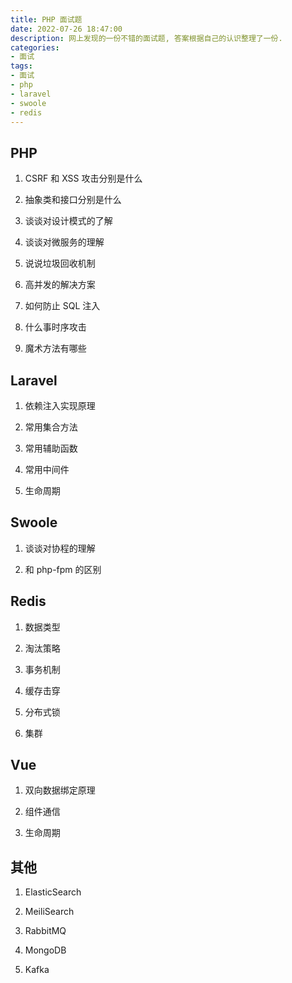 ```yaml
---
title: PHP 面试题
date: 2022-07-26 18:47:00
description: 网上发现的一份不错的面试题, 答案根据自己的认识整理了一份.
categories:
- 面试
tags:
- 面试
- php
- laravel
- swoole
- redis
---
```


## PHP

1. CSRF 和 XSS 攻击分别是什么

2. 抽象类和接口分别是什么

3. 谈谈对设计模式的了解

4. 谈谈对微服务的理解

5. 说说垃圾回收机制

6. 高并发的解决方案

7. 如何防止 SQL 注入

8. 什么事时序攻击

9. 魔术方法有哪些

## Laravel

1. 依赖注入实现原理

2. 常用集合方法

3. 常用辅助函数

4. 常用中间件

5. 生命周期

## Swoole

1. 谈谈对协程的理解

2. 和 php-fpm 的区别

## Redis

1. 数据类型

2. 淘汰策略

3. 事务机制

4. 缓存击穿

5. 分布式锁

6. 集群

## Vue

1. 双向数据绑定原理

2. 组件通信

3. 生命周期

## 其他

1. ElasticSearch

2. MeiliSearch

3. RabbitMQ

4. MongoDB

5. Kafka